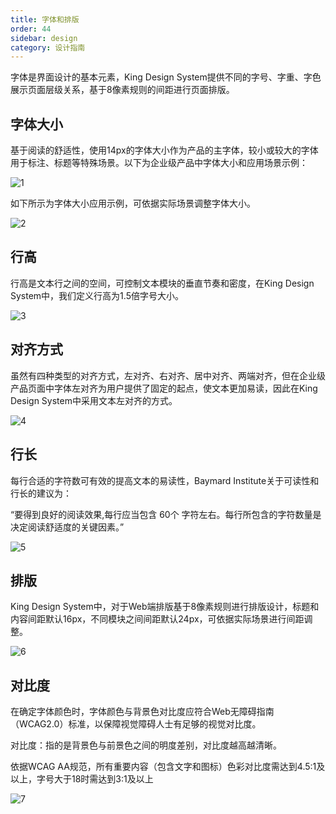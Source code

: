```yaml
---
title: 字体和排版
order: 44
sidebar: design
category: 设计指南
---
```



字体是界⾯设计的基本元素，King Design System提供不同的字号、字重、字⾊展示⻚⾯层级关系，基于8像素规则的间距进⾏⻚⾯排版。



## 字体⼤⼩

基于阅读的舒适性，使⽤14px的字体⼤⼩作为产品的主字体，较⼩或较⼤的字体⽤于标注、标题等特殊场景。以下为企业级产品中字体⼤⼩和应⽤场景示例：

![1](/imgs/design/guide/4-1.png)



如下所示为字体⼤⼩应⽤示例，可依据实际场景调整字体⼤⼩。



![2](/imgs/design/guide/4-2.png)



## ⾏⾼

⾏⾼是⽂本⾏之间的空间，可控制⽂本模块的垂直节奏和密度，在King Design System中，我们定义⾏⾼为1.5倍字号⼤⼩。

![3](/imgs/design/guide/4-3.png)



## 对⻬⽅式

虽然有四种类型的对⻬⽅式，左对⻬、右对⻬、居中对⻬、两端对⻬，但在企业级产品⻚⾯中字体左对⻬为⽤户提供了固定的起点，使⽂本更加易读，因此在King Design System中采⽤⽂本左对⻬的⽅式。

![4](/imgs/design/guide/4-4.png)



## ⾏⻓

每⾏合适的字符数可有效的提⾼⽂本的易读性，Baymard Institute关于可读性和⾏⻓的建议为：

“要得到良好的阅读效果,每⾏应当包含 60个 字符左右。每⾏所包含的字符数量是决定阅读舒适度的关键因素。”

![5](/imgs/design/guide/4-5.png)



## 排版

King Design System中，对于Web端排版基于8像素规则进⾏排版设计，标题和内容间距默认16px，不同模块之间间距默认24px，可依据实际场景进⾏间距调整。

![6](/imgs/design/guide/4-6.png)



## 对⽐度

在确定字体颜⾊时，字体颜⾊与背景⾊对⽐度应符合Web⽆障碍指南（WCAG2.0）标准，以保障视觉障碍⼈⼠有⾜够的视觉对⽐度。

对⽐度：指的是背景⾊与前景⾊之间的明度差别，对⽐度越⾼越清晰。

依据WCAG AA规范，所有重要内容（包含⽂字和图标）⾊彩对⽐度需达到4.5:1及以上，字号⼤于18时需达到3:1及以上

![7](/imgs/design/guide/4-7.png)